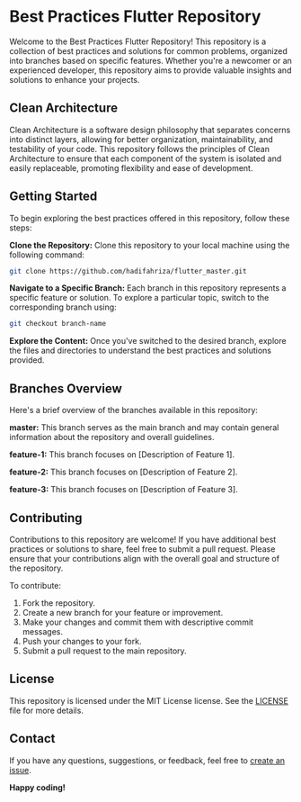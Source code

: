 # Best Practices Flutter Repository
Welcome to the Best Practices Flutter Repository! This repository is a collection of best practices and solutions for common problems, organized into branches based on specific features. Whether you're a newcomer or an experienced developer, this repository aims to provide valuable insights and solutions to enhance your projects.

## Clean Architecture

Clean Architecture is a software design philosophy that separates concerns into distinct layers, allowing for better organization, maintainability, and testability of your code. This repository follows the principles of Clean Architecture to ensure that each component of the system is isolated and easily replaceable, promoting flexibility and ease of development.

## Getting Started
To begin exploring the best practices offered in this repository, follow these steps:

**Clone the Repository:** Clone this repository to your local machine using the following command:
```bash
git clone https://github.com/hadifahriza/flutter_master.git
```

**Navigate to a Specific Branch:** Each branch in this repository represents a specific feature or solution. To explore a particular topic, switch to the corresponding branch using:
```bash
git checkout branch-name
```

**Explore the Content:** Once you've switched to the desired branch, explore the files and directories to understand the best practices and solutions provided.

## Branches Overview
Here's a brief overview of the branches available in this repository:

**master:** This branch serves as the main branch and may contain general information about the repository and overall guidelines.

**feature-1:** This branch focuses on [Description of Feature 1].

**feature-2:** This branch focuses on [Description of Feature 2].

**feature-3:** This branch focuses on [Description of Feature 3].

## Contributing
Contributions to this repository are welcome! If you have additional best practices or solutions to share, feel free to submit a pull request. Please ensure that your contributions align with the overall goal and structure of the repository.

To contribute:

1. Fork the repository.
2. Create a new branch for your feature or improvement.
3. Make your changes and commit them with descriptive commit messages.
4. Push your changes to your fork.
5. Submit a pull request to the main repository.

## License
This repository is licensed under the MIT License license. See the [LICENSE](LICENSE) file for more details.

## Contact
If you have any questions, suggestions, or feedback, feel free to [create an issue](https://github.com/hadifahriza/flutter_master/issues/new).

**Happy coding!**
